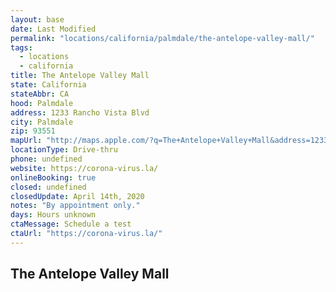 ```yaml
---
layout: base
date: Last Modified
permalink: "locations/california/palmdale/the-antelope-valley-mall/"
tags:
  - locations
  - california
title: The Antelope Valley Mall
state: California
stateAbbr: CA
hood: Palmdale
address: 1233 Rancho Vista Blvd
city: Palmdale
zip: 93551
mapUrl: "http://maps.apple.com/?q=The+Antelope+Valley+Mall&address=1233+Rancho+Vista+Blvd,Palmdale,California,93551"
locationType: Drive-thru
phone: undefined
website: https://corona-virus.la/
onlineBooking: true
closed: undefined
closedUpdate: April 14th, 2020
notes: "By appointment only."
days: Hours unknown
ctaMessage: Schedule a test
ctaUrl: "https://corona-virus.la/"
---
```

## The Antelope Valley Mall